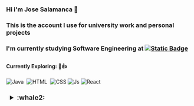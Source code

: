 ### Hi i'm Jose Salamanca :whale2:

### This is the account I use for university work and personal projects

### I'm currently studying Software Engineering at [![Static Badge](https://img.shields.io/badge/UPTC-%20%23ffcc29?labelColor=black)](https://www.uptc.edu.co/sitio/portal/sitios/universidad/vic_aca/iii/sedes/sogamoso.html)
## 

#### Currently Exploring: 🧐👍

![Java](https://img.shields.io/badge/Java-007396?style=for-the-badge&logo=java&logoColor=white)&nbsp; ![HTML](https://img.shields.io/badge/HTML-5-orange?style=for-the-badge&logo=html5)&nbsp;
![CSS](https://img.shields.io/badge/CSS3-1572B6?style=for-the-badge&logo=css3) ![Js](https://img.shields.io/badge/JavaScript-yellow?style=for-the-badge&logo=javascript)&nbsp;![React](https://img.shields.io/badge/-React-61DAFB?style=for-the-badge&logo=data:image/svg+xml;base64,PHN2ZyB4bWxucz0iaHR0cDovL3d3dy53My5vcmcvMjAwMC9zdmciIHZpZXdCb3g9Ii0xMS41IC0xMC4yMzE3NCAyMyAyMC40NjM0OCI+CiAgPHRpdGxlPlJlYWN0IExvZ288L3RpdGxlPgogIDxjaXJjbGUgY3g9IjAiIGN5PSIwIiByPSIyLjA1IiBmaWxsPSIjZmZmIi8+CiAgPGcgc3Ryb2tlPSIjZmZmIiBzdHJva2Utd2lkdGg9IjEuNSIgZmlsbD0ibm9uZSI+CiAgICA8ZWxsaXBzZSByeD0iMTEiIHJ5PSI0LjIiLz4KICAgIDxlbGxpcHNlIHJ4PSIxMSIgcnk9IjQuMiIgdHJhbnNmb3JtPSJyb3RhdGUoNjApIi8+CiAgICA8ZWxsaXBzZSByeD0iMTEiIHJ5PSI0LjIiIHRyYW5zZm9ybT0icm90YXRlKDEyMCkiLz4KICA8L2c+Cjwvc3ZnPgo=)&nbsp;

<details style="border-radius: 10px; padding: 10px; margin: 10px 0;">
    <summary style="font-size: 18px; font-weight: bold; cursor: pointer; outline: none;">
        :whale2:
    </summary>
    <p style="font-size: 16px; line-height: 1.6;">
        👍
    </p>
</details>



